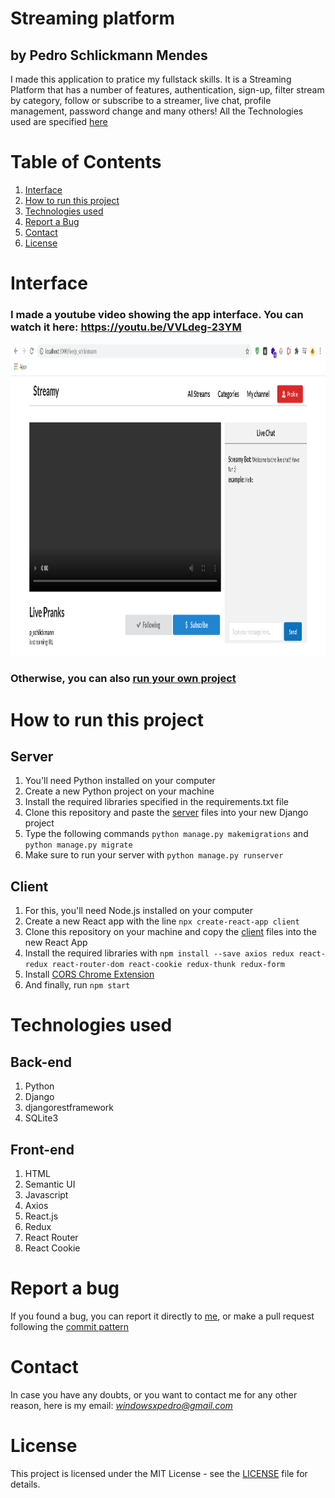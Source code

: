 # Streaming platform 
## by Pedro Schlickmann Mendes
I made this application to pratice my fullstack skills. It is a Streaming Platform that has a number of features, authentication, sign-up, filter stream by category, follow or subscribe to a streamer, live chat, profile management, password change and many others! All the Technologies used are specified [here](#tech)
# Table of Contents
1. [Interface](#inter)
2. [How to run this project](#run)
3. [Technologies used](#tech)
3. [Report a Bug](#bug)
4. [Contact](#contact)
5. [License](#license)

<a name="inter"></a>
# Interface
### I made a youtube video showing the app interface. You can watch it here: https://youtu.be/VVLdeg-23YM  
<img height="500" src="https://github.com/p-schlickmann/streaming-platform/blob/master/client/he.png" >  

### Otherwise, you can also [run your own project](#run)

<a name="run"></a>
# How to run this project
## Server
1. You'll need Python installed on your computer
2. Create a new Python project on your machine
3. Install the required libraries specified in the requirements.txt file
4. Clone this repository and paste the [server](server) files into your new Django project
5. Type the following commands `python manage.py makemigrations` and `python manage.py migrate`
6. Make sure to run your server with `python manage.py runserver`
## Client
1. For this, you'll need Node.js installed on your computer 
2. Create a new React app with the line `npx create-react-app client`
3. Clone this repository on your machine and copy the [client](client) files into the new React App
4. Install the required libraries with `npm install --save axios redux react-redux react-router-dom react-cookie redux-thunk redux-form`
5. Install [CORS Chrome Extension](https://chrome.google.com/webstore/detail/allow-cors-access-control/lhobafahddgcelffkeicbaginigeejlf)
6. And finally, run `npm start`

<a name="tech"></a>
# Technologies used
## Back-end
1. Python
2. Django
3. djangorestframework
4. SQLite3
## Front-end
1. HTML
2. Semantic UI
3. Javascript
4. Axios
5. React.js
6. Redux
7. React Router
8. React Cookie

<a name="bug"></a>
# Report a bug
If you found a bug, you can report it directly to [me](#contact), or make a pull request following the [commit pattern](https://udacity.github.io/git-styleguide/)

<a name="contact"></a>
# Contact
In case you have any doubts, or you want to contact me for any other reason, here is my email: *windowsxpedro@gmail.com*

<a name="license"></a>
# License
This project is licensed under the MIT License - see the [LICENSE](LICENSE) file for details.
